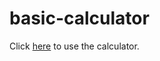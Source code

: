 # basic-calculator

Click [here](https://chizaruu.github.io/basic-calculator/) to use the calculator.
